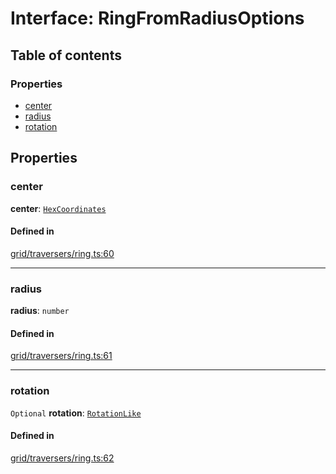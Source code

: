 # Interface: RingFromRadiusOptions

## Table of contents

### Properties

- [center](RingFromRadiusOptions.md#center)
- [radius](RingFromRadiusOptions.md#radius)
- [rotation](RingFromRadiusOptions.md#rotation)

## Properties

### <a id="center" name="center"></a> center

 **center**: [`HexCoordinates`](../index.md#HexCoordinates)

#### Defined in

[grid/traversers/ring.ts:60](https://github.com/flauwekeul/honeycomb/blob/next/src/grid/traversers/ring.ts#L60)

___

### <a id="radius" name="radius"></a> radius

 **radius**: `number`

#### Defined in

[grid/traversers/ring.ts:61](https://github.com/flauwekeul/honeycomb/blob/next/src/grid/traversers/ring.ts#L61)

___

### <a id="rotation" name="rotation"></a> rotation

 `Optional` **rotation**: [`RotationLike`](../index.md#RotationLike)

#### Defined in

[grid/traversers/ring.ts:62](https://github.com/flauwekeul/honeycomb/blob/next/src/grid/traversers/ring.ts#L62)
